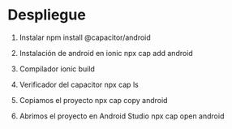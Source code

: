 # Despliegue

1. Instalar
npm install @capacitor/android

2. Instalación de android en ionic
npx cap add android

3. Compilador 
ionic build

4. Verificador del capacitor
npx cap ls

5. Copiamos el proyecto
npx cap copy android

6. Abrimos el proyecto en Android Studio
npx cap open android
